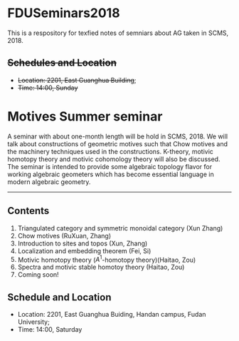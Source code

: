 # FDUSeminars2018
This is a respository for texfied notes of semniars about AG taken in SCMS, 2018.
## ~~Schedules and Location~~
* ~~Location: 2201, East Guanghua Building~~;
* ~~Time: 14:00, Sunday~~

# Motives Summer seminar
A seminar with about one-month length will be hold in SCMS, 2018. We will talk about constructions of geometric motives such that Chow motives and the machinery techniques used in the constructions. K-theory, motivic homotopy theory and motivic cohomology theory will also be discussed. The seminar is intended to provide some algebraic topology flavor for working algebraic geometers which has become essential language in modern algebraic geometry.  

---
## Contents

1. Triangulated category and symmetric monoidal category (Xun Zhang)
2. Chow motives (RuXuan, Zhang)
3. Introduction to sites and topos (Xun, Zhang)
4. Localization and embedding theorem (Fei, Si)
5. Motivic homotopy theory ($A^1$-homotopy theory)(Haitao, Zou)
6. Spectra and motivic stable homotoy theory (Haitao, Zou)
7. Coming soon!

## Schedule and Location

* Location: 2201, East Guanghua Buiding, Handan campus, Fudan University;
* Time: 14:00, Saturday
